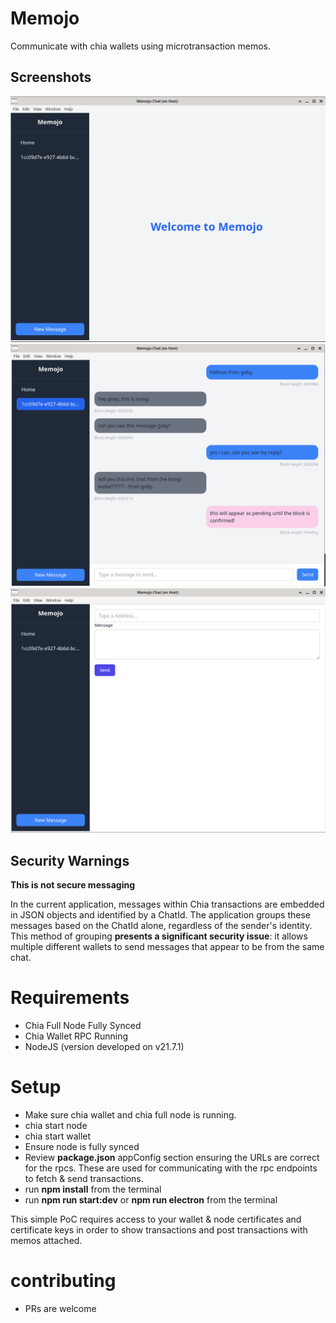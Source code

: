 # Memojo

Communicate with chia wallets using microtransaction memos.

## Screenshots

![Home](screenshots/0.png)
![Chat](screenshots/1-1.png)
![New Message](screenshots/3.png)

## Security Warnings

**This is not secure messaging**

In the current application, messages within Chia transactions are embedded in JSON objects and identified by a ChatId. The application groups these messages based on the ChatId alone, regardless of the sender's identity. This method of grouping **presents a significant security issue**: it allows multiple different wallets to send messages that appear to be from the same chat.

# Requirements

- Chia Full Node Fully Synced
- Chia Wallet RPC Running
- NodeJS (version developed on v21.7.1)

# Setup

- Make sure chia wallet and chia full node is running.
- chia start node
- chia start wallet
- Ensure node is fully synced
- Review **package.json** appConfig section ensuring the URLs are correct for the rpcs. These are used for communicating with the rpc endpoints to fetch & send transactions.
- run **npm install** from the terminal
- run **npm run start:dev** or **npm run electron** from the terminal

This simple PoC requires access to your wallet & node certificates and certificate keys in order to show transactions and post transactions with memos attached.

# contributing

- PRs are welcome
